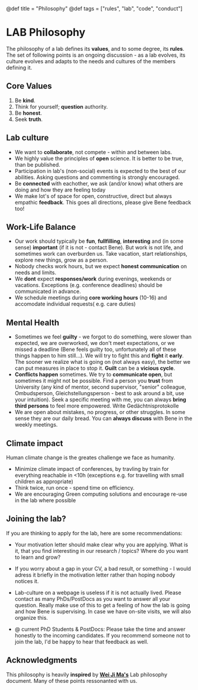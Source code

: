@def title = "Philosophy"
@def tags = ["rules", "lab", "code", "conduct"]

# LAB Philosophy 

The philosophy of a lab defines its **values**, and to some degree, its **rules**. The set of following points is an ongoing discussion - as a lab evolves, its culture evolves and adapts to the needs and cultures of the members defining it.

## Core Values
1. Be **kind**.
1. Think for yourself; **question** authority.
1. Be **honest**.
1. Seek **truth**.


## Lab culture
- We want to **collaborate**, not compete - within and between labs.
- We highly value the principles of **open** science. It is better to be true, than be published.
- Participation in lab's (non-social) events is expected to the best of our abilities. Asking questions and commenting is strongly encouraged.
- Be **connected** with eachother, we ask (and/or know) what others are doing and how they are feeling today
- We make lot's of space for open, constructive, direct but always empathic **feedback**. This goes all directions, please give Bene feedback too!

## Work-Life Balance
- Our work should typically be **fun**, **fullfilling**, **interesting** and (in some sense) **important** (if it is not - contact Bene). But work is not life, and sometimes work can overburden us. Take vacation, start relationships, explore new things, grow as a person.
- Nobody checks work hours, but we expect **honest communication** on needs and limits.
- We **dont** expect **responses/work** during evenings, weekends or vacations. Exceptions (e.g. conference deadlines) should be communicated in advance.
- We schedule meetings during **core working hours** (10-16) and accomodate individual requests( e.g. care duties)

## Mental Health
- Sometimes we feel **guilty** - we forgot to do something, were slower than expected, we are overworked, we don't meet expectations, or we missed a deadline (Bene feels guilty too, unfortunately all of these things happen to him still...). We will try to fight this and **fight** it **early**. The sooner we realize what is going on (not always easy), the better we can put measures in place to stop it. **Guilt** can be a **vicious cycle**.
- **Conflicts happen** sometimes. We try to **communicate open**, but sometimes it might not be possible. Find a person you **trust** from University (any kind of mentor, second supervisor, "senior" colleague, Ombudsperson, Gleichstellungsperson - best to ask around a bit, use your intuition). Seek a specific meeting with me, you can always **bring third persons** to feel more empowered. Write Gedächtnisprotokolle
- We are open about mistakes, no progress, or other struggles. In some sense they are our daily bread. You can **always discuss** with Bene in the weekly meetings.

## Climate impact
Human climate change is the greates challenge we face as humanity.
- Minimize climate impact of conferences, by travling by train for everything reachable in <10h (exceptions e.g. for travelling with small children as appropriate)
- Think twice, run once - spend time on efficiency.
- We are encouraging Green computing solutions and encourage re-use in the lab where possible

## Joining the lab?
If you are thinking to apply for the lab, here are some recommendations:
- Your motivation letter should make clear why you are applying. What is it, that you find interesting in our research / topics? Where do you want to learn and grow?
- If you worry about a gap in your CV, a bad result, or something - I would adress it briefly in the motivation letter rather than hoping nobody notices it.
- Lab-culture on a webpage is useless if it is not actually lived. Please contact as many PhDs/PostDocs as you want to answer all your question. Really make use of this to get a feeling of how the lab is going and how Bene is supervising. In case we have on-site visits, we will also organize this.

- @ current PhD Students & PostDocs: Please take the time and answer honestly to the incoming candidates. If you recommend someone not to join the lab, I'd be happy to hear that feedback as well.

## Acknowledgments
This philosophy is heavily **inspired** by [**Wei Ji Ma's**](https://docs.google.com/document/d/1f6foaCkHiCkPKjO0gdKkkdm2dn1EKn5xRKZv-Ut5Dg4/) Lab philosophy document. Many of these points ressonanted with us.
